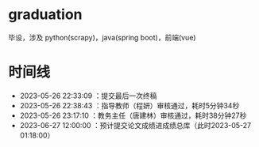 # graduation
毕设，涉及 python(scrapy)，java(spring boot)，前端(vue)

# 时间线
+ 2023-05-26 22:33:09 ：提交最后一次终稿
+ 2023-05-26 22:38:43 ：指导教师（程妍）审核通过，耗时5分钟34秒
+ 2023-05-26 23:17:10 ：教务主任（唐建林）审核通过，耗时38分钟27秒
+ 2023-06-27 12:00:00 ：预计提交论文成绩进成绩总库（此时2023-05-27 01:18:00）
